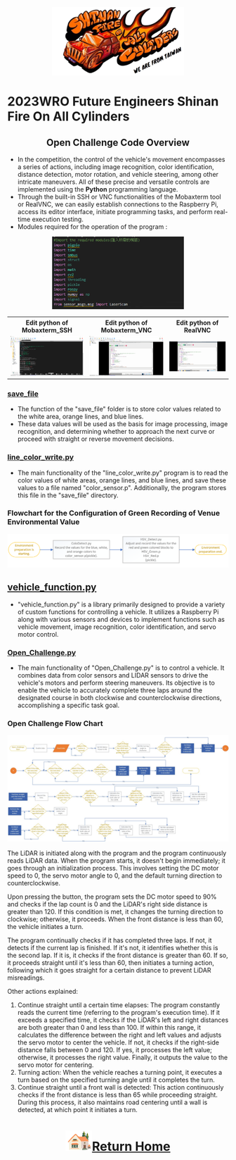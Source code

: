 <div align=center> <img src="../../../other/img/logo.png" width = 300 alt=" logo"> </div>

2023WRO Future Engineers Shinan Fire On All Cylinders  
====
## <div align="center">Open Challenge Code Overview</div> 
- In the competition, the control of the vehicle's movement encompasses a series of actions, including image recognition, color identification, distance detection, motor rotation, and vehicle steering, among other intricate maneuvers. All of these precise and versatile controls are implemented using the __Python__ programming language.
- Through the built-in SSH or VNC functionalities of the Mobaxterm tool or RealVNC, we can easily establish connections to the Raspberry Pi, access its editor interface, initiate programming tasks, and perform real-time execution testing.
- Modules required for the operation of the program :

<div align="center">
<img src="../img/modles_NO_C.png" width="300" alt="Mobaxterm_SSH_python">
</div>

 <div align="center">
 <table>
 <tr align="center">
 <th> Edit python of  Mobaxterm_SSH  
 </th>
 <th> Edit python of  Mobaxterm_VNC
 </th>
 <th>Edit python of RealVNC
 </th>
 <tr align="center" > 
 <td><img src="../img/Mobaxterm_SSH_python.png" width="300" alt="Mobaxterm_SSH_python"> </td>
 <td><img src="../img/Mobaxterm_VNC_python.png" width="300" alt="Mobaxterm_VNC_python"> </td>
 <td><img src="../img/realVNC_python.png" width="300" alt="realVNC_python"> </td>
 </tr>

 </tr>
 </table>
 </div>

### [save_file](./save_file)
- The function of the "save_file" folder is to store color values related to the white area, orange lines, and blue lines.
- These data values will be used as the basis for image processing, image recognition, and determining whether to approach the next curve or proceed with straight or reverse movement decisions.



### [line_color_write.py](./line_color_write.py)
- The main functionality of the "line_color_write.py" program is to read the color values of white areas, orange lines, and blue lines, and save these values to a file named "color_sensor.p". Additionally, the program stores this file in the "save_file" directory.



### Flowchart for the Configuration of Green Recording of Venue Environmental Value
 ![Flowchart for the Configuration of Green Recording of Venue Environmental Value](../../System_Platform%20_Software/img/setup_recode.png)  

## [vehicle_function.py](./vehicle_function.py)
- "vehicle_function.py" is a library primarily designed to provide a variety of custom functions for controlling a vehicle. It utilizes a Raspberry Pi along with various sensors and devices to implement functions such as vehicle movement, image recognition, color identification, and servo motor control.



### [Open_Challenge.py](./Open_Challenge.py)
- The main functionality of "Open_Challenge.py" is to control a vehicle. It combines data from color sensors and LIDAR sensors to drive the vehicle's motors and perform steering maneuvers. Its objective is to enable the vehicle to accurately complete three laps around the designated course in both clockwise and counterclockwise directions, accomplishing a specific task goal.



### Open Challenge Flow Chart

<div align=center><img src="../img/open_challange_img.jpg"></div>


The LiDAR is initiated along with the program and the program continuously reads LiDAR data. When the program starts, it doesn't begin immediately; it goes through an initialization process. This involves setting the DC motor speed to 0, the servo motor angle to 0, and the default turning direction to counterclockwise.

Upon pressing the button, the program sets the DC motor speed to 90% and checks if the lap count is 0 and the LiDAR's right side distance is greater than 120. If this condition is met, it changes the turning direction to clockwise; otherwise, it proceeds. When the front distance is less than 60, the vehicle initiates a turn.

The program continually checks if it has completed three laps. If not, it detects if the current lap is finished. If it's not, it identifies whether this is the second lap. If it is, it checks if the front distance is greater than 60. If so, it proceeds straight until it's less than 60, then initiates a turning action, following which it goes straight for a certain distance to prevent LiDAR misreadings.

Other actions explained:
1. Continue straight until a certain time elapses: The program constantly reads the current time (referring to the program's execution time). If it exceeds a specified time, it checks if the LiDAR's left and right distances are both greater than 0 and less than 100. If within this range, it calculates the difference between the right and left values and adjusts the servo motor to center the vehicle. If not, it checks if the right-side distance falls between 0 and 120. If yes, it processes the left value; otherwise, it processes the right value. Finally, it outputs the value to the servo motor for centering.
2. Turning action: When the vehicle reaches a turning point, it executes a turn based on the specified turning angle until it completes the turn.
3. Continue straight until a front wall is detected: This action continuously checks if the front distance is less than 65 while proceeding straight. During this process, it also maintains road centering until a wall is detected, at which point it initiates a turn.


# <div align="center">![HOME](../../../other/img/Home.png)[Return Home](../../../)</div>  
